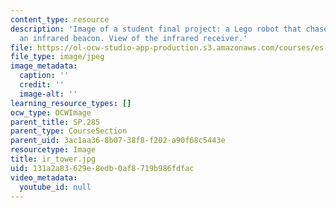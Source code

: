 ```yaml
---
content_type: resource
description: 'Image of a student final project: a Lego robot that chases or flees
  an infrared beacon. View of the infrared receiver.'
file: https://ol-ocw-studio-app-production.s3.amazonaws.com/courses/es-293-lego-robotics-spring-2007/131a2a83629e8edb0af8719b986fdfac_ir_tower.jpg
file_type: image/jpeg
image_metadata:
  caption: ''
  credit: ''
  image-alt: ''
learning_resource_types: []
ocw_type: OCWImage
parent_title: SP.285
parent_type: CourseSection
parent_uid: 3ac1aa36-8b07-38f8-f202-a90f68c5443e
resourcetype: Image
title: ir_tower.jpg
uid: 131a2a83-629e-8edb-0af8-719b986fdfac
video_metadata:
  youtube_id: null
---
```


